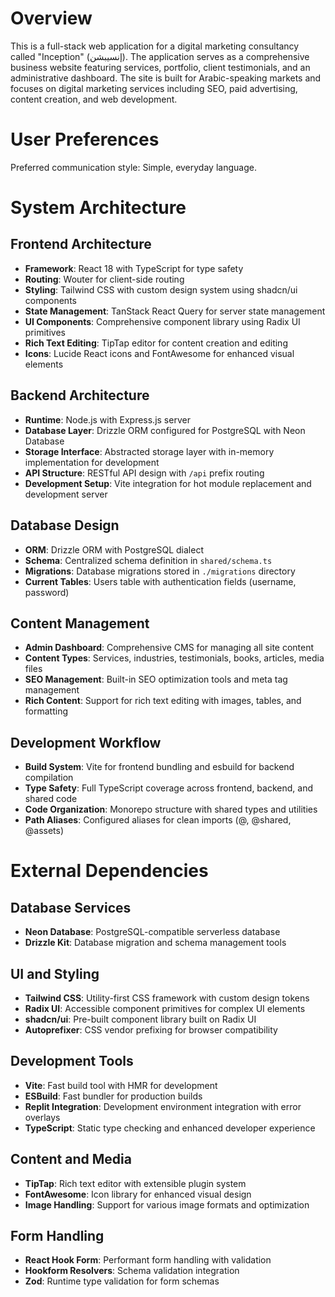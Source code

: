# Overview

This is a full-stack web application for a digital marketing consultancy called "Inception" (إنسيبشن). The application serves as a comprehensive business website featuring services, portfolio, client testimonials, and an administrative dashboard. The site is built for Arabic-speaking markets and focuses on digital marketing services including SEO, paid advertising, content creation, and web development.

# User Preferences

Preferred communication style: Simple, everyday language.

# System Architecture

## Frontend Architecture
- **Framework**: React 18 with TypeScript for type safety
- **Routing**: Wouter for client-side routing
- **Styling**: Tailwind CSS with custom design system using shadcn/ui components
- **State Management**: TanStack React Query for server state management
- **UI Components**: Comprehensive component library using Radix UI primitives
- **Rich Text Editing**: TipTap editor for content creation and editing
- **Icons**: Lucide React icons and FontAwesome for enhanced visual elements

## Backend Architecture
- **Runtime**: Node.js with Express.js server
- **Database Layer**: Drizzle ORM configured for PostgreSQL with Neon Database
- **Storage Interface**: Abstracted storage layer with in-memory implementation for development
- **API Structure**: RESTful API design with `/api` prefix routing
- **Development Setup**: Vite integration for hot module replacement and development server

## Database Design
- **ORM**: Drizzle ORM with PostgreSQL dialect
- **Schema**: Centralized schema definition in `shared/schema.ts`
- **Migrations**: Database migrations stored in `./migrations` directory
- **Current Tables**: Users table with authentication fields (username, password)

## Content Management
- **Admin Dashboard**: Comprehensive CMS for managing all site content
- **Content Types**: Services, industries, testimonials, books, articles, media files
- **SEO Management**: Built-in SEO optimization tools and meta tag management
- **Rich Content**: Support for rich text editing with images, tables, and formatting

## Development Workflow
- **Build System**: Vite for frontend bundling and esbuild for backend compilation
- **Type Safety**: Full TypeScript coverage across frontend, backend, and shared code
- **Code Organization**: Monorepo structure with shared types and utilities
- **Path Aliases**: Configured aliases for clean imports (@, @shared, @assets)

# External Dependencies

## Database Services
- **Neon Database**: PostgreSQL-compatible serverless database
- **Drizzle Kit**: Database migration and schema management tools

## UI and Styling
- **Tailwind CSS**: Utility-first CSS framework with custom design tokens
- **Radix UI**: Accessible component primitives for complex UI elements
- **shadcn/ui**: Pre-built component library built on Radix UI
- **Autoprefixer**: CSS vendor prefixing for browser compatibility

## Development Tools
- **Vite**: Fast build tool with HMR for development
- **ESBuild**: Fast bundler for production builds
- **Replit Integration**: Development environment integration with error overlays
- **TypeScript**: Static type checking and enhanced developer experience

## Content and Media
- **TipTap**: Rich text editor with extensible plugin system
- **FontAwesome**: Icon library for enhanced visual design
- **Image Handling**: Support for various image formats and optimization

## Form Handling
- **React Hook Form**: Performant form handling with validation
- **Hookform Resolvers**: Schema validation integration
- **Zod**: Runtime type validation for form schemas